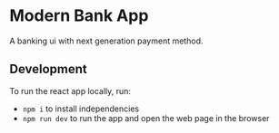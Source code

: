 # Modern Bank App
A banking ui with next generation payment method. 

## Development
To run the react app locally, run:
- ```npm i``` to install independencies
- ```npm run dev``` to run the app and open the web page in the browser
